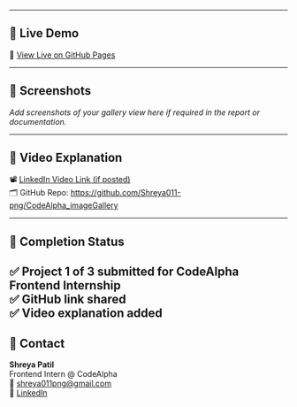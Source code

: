 
---

## 🚀 Live Demo

🔗 [View Live on GitHub Pages](https://shreya011-png.github.io/CodeAlpha_imageGallery/)

---

## 📸 Screenshots

_Add screenshots of your gallery view here if required in the report or documentation._

---

## 🎥 Video Explanation

📽️ [LinkedIn Video Link (if posted)](https://www.linkedin.com/in/shreyapatil011/)  
🗂️ GitHub Repo: https://github.com/Shreya011-png/CodeAlpha_imageGallery 

---

## 🏁 Completion Status

✅ Project 1 of 3 submitted for CodeAlpha Frontend Internship  
✅ GitHub link shared  
✅ Video explanation added  
---

## 📧 Contact

**Shreya Patil**  
Frontend Intern @ CodeAlpha  
📮 shreya011png@gmail.com  
🔗 [LinkedIn](https://www.linkedin.com/in/shreyapatil011)

